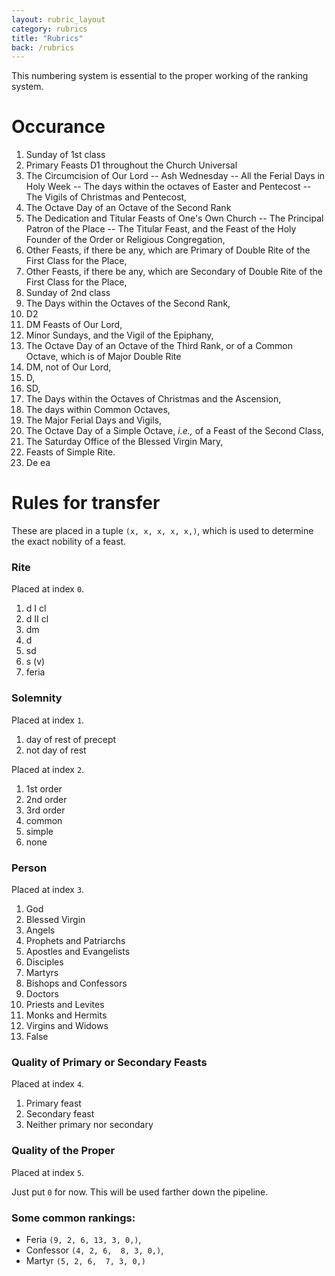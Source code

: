 ```yaml
---
layout: rubric_layout
category: rubrics
title: "Rubrics"
back: /rubrics
---
```


This numbering system is essential to the proper working of the ranking system.

# Occurance

1. Sunday of 1st class
2. Primary Feasts D1 throughout the Church Universal
3. The Circumcision of Our Lord -- Ash Wednesday -- All the Ferial Days in Holy Week -- The days within the octaves of Easter and Pentecost -- The Vigils of Christmas and Pentecost,
4. The Octave Day of an Octave of the Second Rank
5. The Dedication and Titular Feasts of One's Own Church -- The Principal Patron of the Place -- The Titular Feast, and the Feast of the Holy Founder of the Order or Religious Congregation,
6. Other Feasts, if there be any, which are Primary of Double Rite of the First Class for the Place, 
7. Other Feasts, if there be any, which are Secondary of Double Rite of the First Class for the Place, 
8. Sunday of 2nd class
9.  The Days within the Octaves of the Second Rank,
10. D2
11. DM Feasts of Our Lord,
12. Minor Sundays, and the Vigil of the Epiphany,
13. The Octave Day of an Octave of the Third Rank, or of a Common Octave, which is of Major Double Rite
14. DM, not of Our Lord,
15. D,
16. SD,
17. The Days within the Octaves of Christmas and the Ascension,
18. The days within Common Octaves,
19. The Major Ferial Days and Vigils,
20. The Octave Day of a Simple Octave, *i.e.,* of a Feast of the Second Class,
21. The Saturday Office of the Blessed Virgin Mary,
22. Feasts of Simple Rite.
23. De ea

# Rules for transfer

These are placed in a tuple `(x, x, x, x, x,)`, which is used to determine the exact nobility of a feast.

### Rite

Placed at index `0`.

1. d I cl
2. d II cl
3. dm
4. d
5. sd
8. s (v)
9. feria

### Solemnity

Placed at index `1`.

1. day of rest of precept
2. not day of rest

Placed at index `2`.

1. 1st order
2. 2nd order
3. 3rd order
4. common
5. simple
6. none

### Person

Placed at index `3`.

1. God
2. Blessed Virgin
3. Angels
4. Prophets and Patriarchs
5. Apostles and Evangelists
6. Disciples
7. Martyrs
8. Bishops and Confessors
9. Doctors
10. Priests and Levites
11. Monks and Hermits
12. Virgins and Widows
13. False

### Quality of Primary or Secondary Feasts

Placed at index `4`.

1. Primary feast
2. Secondary feast
3. Neither primary nor secondary

### Quality of the Proper

Placed at index `5`.

Just put `0` for now. This will be used farther down the pipeline.
<!-- complicated... p. 306 in Matters Liturgical -->

### Some common rankings: 

- Feria     `(9, 2, 6, 13, 3, 0,)`,
- Confessor `(4, 2, 6,  8, 3, 0,)`,
- Martyr    `(5, 2, 6,  7, 3, 0,)`
